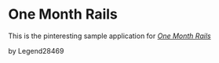 # One Month Rails

This is the pinteresting sample application for
[*One Month Rails*](http://onemonthrails.com)

by Legend28469